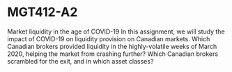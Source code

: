# MGT412-A2
Market liquidity in the age of COVID-19
In this assignment, we will study the impact of COVID-19 on liquidity provision on Canadian markets. Which Canadian brokers provided liquidity in the highly-volatile weeks of March 2020, helping the market from crashing further? Which Canadian brokers scrambled for the exit, and in which asset classes?
